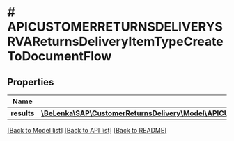 # # APICUSTOMERRETURNSDELIVERYSRVAReturnsDeliveryItemTypeCreateToDocumentFlow

## Properties

Name | Type | Description | Notes
------------ | ------------- | ------------- | -------------
**results** | [**\BeLenka\SAP\CustomerReturnsDelivery\Model\APICUSTOMERRETURNSDELIVERYSRVAReturnsDeliveryDocFlowTypeCreate[]**](APICUSTOMERRETURNSDELIVERYSRVAReturnsDeliveryDocFlowTypeCreate.md) |  | [optional]

[[Back to Model list]](../../README.md#models) [[Back to API list]](../../README.md#endpoints) [[Back to README]](../../README.md)
